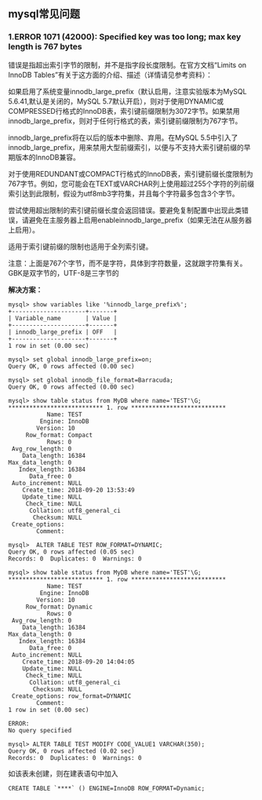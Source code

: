 ## mysql常见问题

### 1.ERROR 1071 (42000): Specified key was too long; max key length is 767 bytes

错误是指超出索引字节的限制，并不是指字段长度限制。在官方文档“Limits on InnoDB Tables”有关于这方面的介绍、描述（详情请见参考资料）：

如果启用了系统变量innodb_large_prefix（默认启用，注意实验版本为MySQL 5.6.41,默认是关闭的，MySQL 5.7默认开启），则对于使用DYNAMIC或COMPRESSED行格式的InnoDB表，索引键前缀限制为3072字节。如果禁用innodb_large_prefix，则对于任何行格式的表，索引键前缀限制为767字节。

 

innodb_large_prefix将在以后的版本中删除、弃用。在MySQL 5.5中引入了innodb_large_prefix，用来禁用大型前缀索引，以便与不支持大索引键前缀的早期版本的InnoDB兼容。

对于使用REDUNDANT或COMPACT行格式的InnoDB表，索引键前缀长度限制为767字节。例如，您可能会在TEXT或VARCHAR列上使用超过255个字符的列前缀索引达到此限制，假设为utf8mb3字符集，并且每个字符最多包含3个字节。

 

尝试使用超出限制的索引键前缀长度会返回错误。要避免复制配置中出现此类错误，请避免在主服务器上启用enableinnodb_large_prefix（如果无法在从服务器上启用）。



适用于索引键前缀的限制也适用于全列索引键。

注意：上面是767个字节，而不是字符，具体到字符数量，这就跟字符集有关。GBK是双字节的，UTF-8是三字节的

 **解决方案：**

```
mysql> show variables like '%innodb_large_prefix%';
+---------------------+-------+
| Variable_name       | Value |
+---------------------+-------+
| innodb_large_prefix | OFF   |
+---------------------+-------+
1 row in set (0.00 sec)
 
mysql> set global innodb_large_prefix=on;
Query OK, 0 rows affected (0.00 sec)

mysql> set global innodb_file_format=Barracuda;
Query OK, 0 rows affected (0.00 sec)

mysql> show table status from MyDB where name='TEST'\G;
*************************** 1. row ***************************
           Name: TEST
         Engine: InnoDB
        Version: 10
     Row_format: Compact
           Rows: 0
 Avg_row_length: 0
    Data_length: 16384
Max_data_length: 0
   Index_length: 16384
      Data_free: 0
 Auto_increment: NULL
    Create_time: 2018-09-20 13:53:49
    Update_time: NULL
     Check_time: NULL
      Collation: utf8_general_ci
       Checksum: NULL
 Create_options: 
        Comment: 
 
mysql>  ALTER TABLE TEST ROW_FORMAT=DYNAMIC;
Query OK, 0 rows affected (0.05 sec)
Records: 0  Duplicates: 0  Warnings: 0
 
mysql> show table status from MyDB where name='TEST'\G;
*************************** 1. row ***************************
           Name: TEST
         Engine: InnoDB
        Version: 10
     Row_format: Dynamic
           Rows: 0
 Avg_row_length: 0
    Data_length: 16384
Max_data_length: 0
   Index_length: 16384
      Data_free: 0
 Auto_increment: NULL
    Create_time: 2018-09-20 14:04:05
    Update_time: NULL
     Check_time: NULL
      Collation: utf8_general_ci
       Checksum: NULL
 Create_options: row_format=DYNAMIC
        Comment: 
1 row in set (0.00 sec)
 
ERROR: 
No query specified
 
mysql> ALTER TABLE TEST MODIFY CODE_VALUE1 VARCHAR(350);
Query OK, 0 rows affected (0.02 sec)
Records: 0  Duplicates: 0  Warnings: 0
```

如该表未创建，则在建表语句中加入

```
CREATE TABLE `****` () ENGINE=InnoDB ROW_FORMAT=Dynamic;
```

